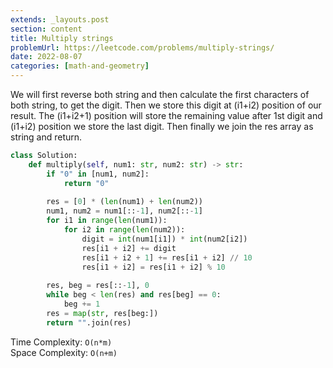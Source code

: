 ```yaml
---
extends: _layouts.post
section: content
title: Multiply strings
problemUrl: https://leetcode.com/problems/multiply-strings/
date: 2022-08-07
categories: [math-and-geometry]
---
```


We will first reverse both string and then calculate the first characters of both string, to get the digit. Then we store this digit at (i1+i2) position of our result. The (i1+i2+1) position will store the remaining value after 1st digit and (i1+i2) position we store the last digit. Then finally we join the res array as string and return. 

```python
class Solution:
    def multiply(self, num1: str, num2: str) -> str:
        if "0" in [num1, num2]:
            return "0"
        
        res = [0] * (len(num1) + len(num2))
        num1, num2 = num1[::-1], num2[::-1]
        for i1 in range(len(num1)):
            for i2 in range(len(num2)):
                digit = int(num1[i1]) * int(num2[i2])
                res[i1 + i2] += digit
                res[i1 + i2 + 1] += res[i1 + i2] // 10
                res[i1 + i2] = res[i1 + i2] % 10
        
        res, beg = res[::-1], 0
        while beg < len(res) and res[beg] == 0:
            beg += 1
        res = map(str, res[beg:])
        return "".join(res)
```

Time Complexity: `O(n*m)` <br/>
Space Complexity: `O(n+m)`